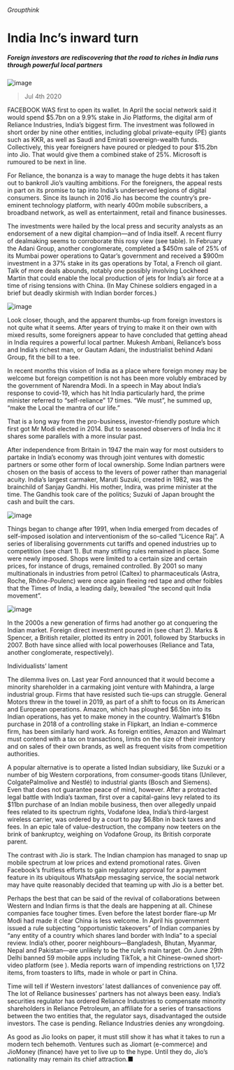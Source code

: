 ###### Groupthink
# India Inc’s inward turn 
##### Foreign investors are rediscovering that the road to riches in India runs through powerful local partners 
![image](images/20200704_WBP005_1.jpg) 
> Jul 4th 2020 
FACEBOOK WAS first to open its wallet. In April the social network said it would spend $5.7bn on a 9.9% stake in Jio Platforms, the digital arm of Reliance Industries, India’s biggest firm. The investment was followed in short order by nine other entities, including global private-equity (PE) giants such as KKR, as well as Saudi and Emirati sovereign-wealth funds. Collectively, this year foreigners have poured or pledged to pour $15.2bn into Jio. That would give them a combined stake of 25%. Microsoft is rumoured to be next in line.
For Reliance, the bonanza is a way to manage the huge debts it has taken out to bankroll Jio’s vaulting ambitions. For the foreigners, the appeal rests in part on its promise to tap into India’s underserved legions of digital consumers. Since its launch in 2016 Jio has become the country’s pre-eminent technology platform, with nearly 400m mobile subscribers, a broadband network, as well as entertainment, retail and finance businesses.

The investments were hailed by the local press and security analysts as an endorsement of a new digital champion—and of India itself. A recent flurry of dealmaking seems to corroborate this rosy view (see table). In February the Adani Group, another conglomerate, completed a $450m sale of 25% of its Mumbai power operations to Qatar’s government and received a $900m investment in a 37% stake in its gas operations by Total, a French oil giant. Talk of more deals abounds, notably one possibly involving Lockheed Martin that could enable the local production of jets for India’s air force at a time of rising tensions with China. (In May Chinese soldiers engaged in a brief but deadly skirmish with Indian border forces.)
![image](images/20200704_WBC512_0.png) 

Look closer, though, and the apparent thumbs-up from foreign investors is not quite what it seems. After years of trying to make it on their own with mixed results, some foreigners appear to have concluded that getting ahead in India requires a powerful local partner. Mukesh Ambani, Reliance’s boss and India’s richest man, or Gautam Adani, the industrialist behind Adani Group, fit the bill to a tee.
In recent months this vision of India as a place where foreign money may be welcome but foreign competition is not has been more volubly embraced by the government of Narendra Modi. In a speech in May about India’s response to covid-19, which has hit India particularly hard, the prime minister referred to “self-reliance” 17 times. “We must”, he summed up, “make the Local the mantra of our life.”
That is a long way from the pro-business, investor-friendly posture which first got Mr Modi elected in 2014. But to seasoned observers of India Inc it shares some parallels with a more insular past.
After independence from Britain in 1947 the main way for most outsiders to partake in India’s economy was through joint ventures with domestic partners or some other form of local ownership. Some Indian partners were chosen on the basis of access to the levers of power rather than managerial acuity. India’s largest carmaker, Maruti Suzuki, created in 1982, was the brainchild of Sanjay Gandhi. His mother, Indira, was prime minister at the time. The Gandhis took care of the politics; Suzuki of Japan brought the cash and built the cars.
![image](images/20200704_WBC282_0.png) 

Things began to change after 1991, when India emerged from decades of self-imposed isolation and interventionism of the so-called “Licence Raj”. A series of liberalising governments cut tariffs and opened industries up to competition (see chart 1). But many stifling rules remained in place. Some were newly imposed. Shops were limited to a certain size and certain prices, for instance of drugs, remained controlled. By 2001 so many multinationals in industries from petrol (Caltex) to pharmaceuticals (Astra, Roche, Rhône-Poulenc) were once again fleeing red tape and other foibles that the Times of India, a leading daily, bewailed “the second quit India movement”.
![image](images/20200704_WBC300.png) 

In the 2000s a new generation of firms had another go at conquering the Indian market. Foreign direct investment poured in (see chart 2). Marks &amp; Spencer, a British retailer, plotted its entry in 2001, followed by Starbucks in 2007. Both have since allied with local powerhouses (Reliance and Tata, another conglomerate, respectively).
Individualists’ lament
The dilemma lives on. Last year Ford announced that it would become a minority shareholder in a carmaking joint venture with Mahindra, a large industrial group. Firms that have resisted such tie-ups can struggle. General Motors threw in the towel in 2019, as part of a shift to focus on its American and European operations. Amazon, which has ploughed $6.5bn into its Indian operations, has yet to make money in the country. Walmart’s $16bn purchase in 2018 of a controlling stake in Flipkart, an Indian e-commerce firm, has been similarly hard work. As foreign entities, Amazon and Walmart must contend with a tax on transactions, limits on the size of their inventory and on sales of their own brands, as well as frequent visits from competition authorities.
A popular alternative is to operate a listed Indian subsidiary, like Suzuki or a number of big Western corporations, from consumer-goods titans (Unilever, ColgatePalmolive and Nestlé) to industrial giants (Bosch and Siemens). Even that does not guarantee peace of mind, however. After a protracted legal battle with India’s taxman, first over a capital-gains levy related to its $11bn purchase of an Indian mobile business, then over allegedly unpaid fees related to its spectrum rights, Vodafone Idea, India’s third-largest wireless carrier, was ordered by a court to pay $6.8bn in back taxes and fees. In an epic tale of value-destruction, the company now teeters on the brink of bankruptcy, weighing on Vodafone Group, its British corporate parent.
The contrast with Jio is stark. The Indian champion has managed to snap up mobile spectrum at low prices and extend promotional rates. Given Facebook’s fruitless efforts to gain regulatory approval for a payment feature in its ubiquitous WhatsApp messaging service, the social network may have quite reasonably decided that teaming up with Jio is a better bet.
Perhaps the best that can be said of the revival of collaborations between Western and Indian firms is that the deals are happening at all. Chinese companies face tougher times. Even before the latest border flare-up Mr Modi had made it clear China is less welcome. In April his government issued a rule subjecting “opportunistic takeovers” of Indian companies by “any entity of a country which shares land border with India” to a special review. India’s other, poorer neighbours—Bangladesh, Bhutan, Myanmar, Nepal and Pakistan—are unlikely to be the rule’s main target. On June 29th Delhi banned 59 mobile apps including TikTok, a hit Chinese-owned short-video platform (see ). Media reports warn of impending restrictions on 1,172 items, from toasters to lifts, made in whole or part in China.
Time will tell if Western investors’ latest dalliances of convenience pay off. The lot of Reliance businesses’ partners has not always been easy. India’s securities regulator has ordered Reliance Industries to compensate minority shareholders in Reliance Petroleum, an affiliate for a series of transactions between the two entities that, the regulator says, disadvantaged the outside investors. The case is pending. Reliance Industries denies any wrongdoing.
As good as Jio looks on paper, it must still show it has what it takes to run a modern tech behemoth. Ventures such as Jiomart (e-commerce) and JioMoney (finance) have yet to live up to the hype. Until they do, Jio’s nationality may remain its chief attraction.■
